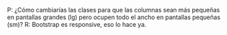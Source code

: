P: ¿Cómo cambiarías las clases para que las columnas sean más pequeñas en pantallas grandes (lg) pero ocupen todo el ancho en pantallas pequeñas (sm)?
R: Bootstrap es responsive, eso lo hace ya.
